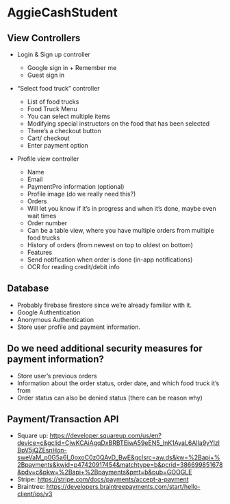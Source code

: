 # AggieCashStudent

## View Controllers
- Login & Sign up controller
  - Google sign in + Remember me
  - Guest sign in 
  
- “Select food truck” controller
  - List of food trucks
  - Food Truck Menu
  - You can select multiple items
  - Modifying special instructors on the food that has been selected
  - There’s a checkout button
  - Cart/ checkout
  - Enter payment option

- Profile view controller
  - Name
  - Email
  - PaymentPro information (optional)
  - Profile image (do we really need this?)   
  - Orders
  - Will let you know if it’s in progress and when it’s done, maybe even wait times
  - Order number
  - Can be a table view, where you have multiple orders from multiple food trucks
  - History of orders (from newest on top to oldest on bottom)
  - Features
  - Send notification when order is done (in-app notifications) 
  - OCR for reading credit/debit info

## Database 
- Probably firebase firestore since we’re already familiar with it.
- Google Authentication
- Anonymous Authentication
- Store user profile and payment information.
  
## Do we need additional security measures for payment information?
- Store user’s previous orders
- Information about the order status, order date, and which food truck it’s from
- Order status can also be denied status (there can be reason why)

## Payment/Transaction API
  - Square up: https://developer.squareup.com/us/en?device=c&gclid=CjwKCAiAgqDxBRBTEiwA59eEN5_InK1AyaL6AlIa9yYlzlBpV5jQZEsnHon-sweVaM_p0G5a6I_0oxoC0z0QAvD_BwE&gclsrc=aw.ds&kw=%2Bapi+%2Bpayments&kwid=p47420917454&matchtype=b&pcrid=386699851678&pdv=c&pkw=%2Bapi+%2Bpayments&pmt=b&pub=GOOGLE
  - Stripe: https://stripe.com/docs/payments/accept-a-payment
  - Braintree: https://developers.braintreepayments.com/start/hello-client/ios/v3
